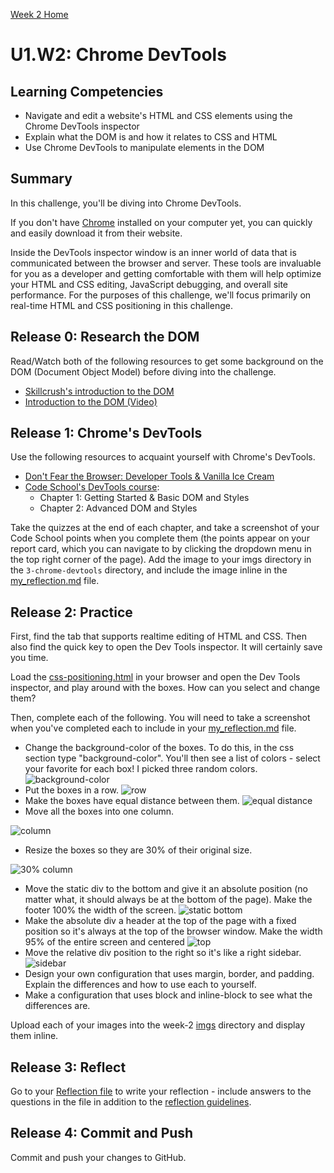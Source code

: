 [Week 2 Home](../)

# U1.W2: Chrome DevTools

## Learning Competencies
- Navigate and edit a website's HTML and CSS elements using the Chrome DevTools inspector
- Explain what the DOM is and how it relates to CSS and HTML
- Use Chrome DevTools to manipulate elements in the DOM

## Summary
In this challenge, you'll be diving into Chrome DevTools. 

If you don't have [Chrome](http://www.google.com/chrome) installed on your computer yet, you can quickly and easily download it from their website.

Inside the DevTools inspector window is an inner world of data that is communicated between the browser and server. These tools are invaluable for you as a developer and getting comfortable with them will help optimize your HTML and CSS editing, JavaScript debugging, and overall site performance. For the purposes of this challenge, we'll focus primarily on real-time HTML and CSS positioning in this challenge.

## Release 0: Research the DOM
Read/Watch both of the following resources to get some background on the DOM (Document Object Model) before diving into the challenge.
- [Skillcrush's introduction to the DOM](http://skillcrush.com/2012/10/17/dom-document-object-model/)
- [Introduction to the DOM (Video)](https://www.youtube.com/watch?v=-0ZcldkGlt8)

## Release 1: Chrome's DevTools
Use the following resources to acquaint yourself with Chrome's DevTools.
- [Don't Fear the Browser: Developer Tools & Vanilla Ice Cream](http://www.dontfeartheinternet.com/the-basics/dont-fear-the-browser)
- [Code School's DevTools course](http://discover-devtools.codeschool.com/):
  - Chapter 1: Getting Started & Basic DOM and Styles
  - Chapter 2: Advanced DOM and Styles

Take the quizzes at the end of each chapter, and take a screenshot of your Code School points when you complete them (the points appear on your report card, which you can navigate to by clicking the dropdown menu in the top right corner of the page). Add the image to your imgs directory in the `3-chrome-devtools` directory, and include the image inline in the [my_reflection.md](my_reflection.md) file.

## Release 2: Practice
First, find the tab that supports realtime editing of HTML and CSS. Then also find the quick key to open the Dev Tools inspector. It will certainly save you time.

Load the [css-positioning.html](css-positioning.html) in your browser and open the Dev Tools inspector, and play around with the boxes. How can you select and change them?

Then, complete each of the following. You will need to take a screenshot when you've completed each to include in your [my_reflection.md](my_reflection.md) file.

- Change the background-color of the boxes. To do this, in the css section type "background-color". You'll then see a list of colors - select your favorite for each box! I picked three random colors.
![background-color](../imgs/devtools-colors.png)
- Put the boxes in a row.
![row](../imgs/devtools-row.png)
- Make the boxes have equal distance between them.
![equal distance](../imgs/devtools-equal.png)
- Move all the boxes into one column.


![column](../imgs/devtools-column.png)


- Resize the boxes so they are 30% of their original size.


![30% column](../imgs/devtools-30column.png)
- Move the static div to the bottom and give it an absolute position (no matter what, it should always be at the bottom of the page). Make the footer 100% the width of the screen.
![static bottom](../imgs/devtools-staticbottom.png)
- Make the absolute div a header at the top of the page with a fixed position so it's always at the top of the browser window. Make the width 95% of the entire screen and centered
![top](../imgs/devtools-staticheader.png)
- Move the relative div position to the right so it's like a right sidebar.
![sidebar](../imgs/devtools-sidebar.png)
- Design your own configuration that uses margin, border, and padding. Explain the differences and how to use each to yourself.
- Make a configuration that uses block and inline-block to see what the differences are.

Upload each of your images into the week-2 [imgs](../imgs) directory and display them inline.

## Release 3: Reflect

Go to your [Reflection file](my_reflection.md) to write your reflection - include answers to the questions in the file in addition to the [reflection guidelines](https://github.com/pukeko-2015/phase-0-handbook/blob/master/coding-references/reflection-guidelines.md).

## Release 4: Commit and Push
Commit and push your changes to GitHub.
